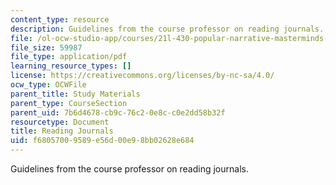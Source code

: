```yaml
---
content_type: resource
description: Guidelines from the course professor on reading journals.
file: /ol-ocw-studio-app/courses/21l-430-popular-narrative-masterminds-fall-2004/f68057009589e56d00e98bb02628e684_MIT21L_430F04_journals.pdf
file_size: 59987
file_type: application/pdf
learning_resource_types: []
license: https://creativecommons.org/licenses/by-nc-sa/4.0/
ocw_type: OCWFile
parent_title: Study Materials
parent_type: CourseSection
parent_uid: 7b6d4678-cb9c-76c2-0e8c-c0e2dd58b32f
resourcetype: Document
title: Reading Journals
uid: f6805700-9589-e56d-00e9-8bb02628e684
---
```

Guidelines from the course professor on reading journals.